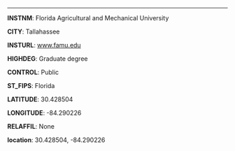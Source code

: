 
---
**INSTNM**: Florida Agricultural and Mechanical University

**CITY**: Tallahassee

**INSTURL**: www.famu.edu

**HIGHDEG**: Graduate degree

**CONTROL**: Public

**ST_FIPS**: Florida

**LATITUDE**: 30.428504

**LONGITUDE**: -84.290226

**RELAFFIL**: None

**location**: 30.428504, -84.290226